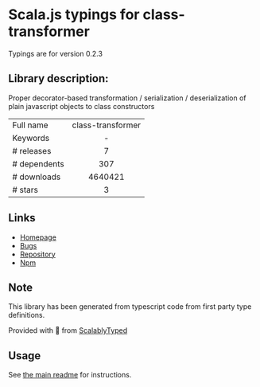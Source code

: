 
# Scala.js typings for class-transformer

Typings are for version 0.2.3

## Library description:
Proper decorator-based transformation / serialization / deserialization of plain javascript objects to class constructors

|                    |                 |
| ------------------ | :-------------: |
| Full name          | class-transformer |
| Keywords           | - |
| # releases         | 7 |
| # dependents       | 307 |
| # downloads        | 4640421 |
| # stars            | 3 |

## Links
- [Homepage](https://github.com/pleerock/class-transformer#readme)
- [Bugs](https://github.com/pleerock/class-transformer/issues)
- [Repository](https://github.com/pleerock/class-transformer)
- [Npm](https://www.npmjs.com/package/class-transformer)
    


## Note
This library has been generated from typescript code from first party type definitions.

Provided with :purple_heart: from [ScalablyTyped](https://github.com/oyvindberg/ScalablyTyped)

## Usage
See [the main readme](../../readme.md) for instructions.


